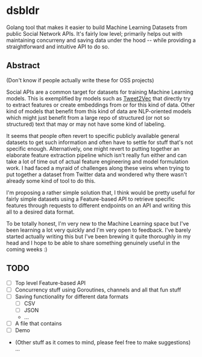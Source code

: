 # dsbldr
Golang tool that makes it easier to build Machine Learning Datasets from public Social Network APIs. It's fairly low level; primarily helps out with maintaining concurreny and saving data under the hood -- while providing a straightforward and intuitive API to do so.

## Abstract
(Don't know if people actually write these for OSS projects)

Social APIs are a common target for datasets for training Machine Learning models. This is exemplified by models such as [Tweet2Vec](https://arxiv.org/abs/1607.07514) that directly try to extract features or create embeddings from or for this kind of data. Other kind of models that benefit from this kind of data are NLP-oriented models which might just benefit from a large repo of structured (or not so structured) text that may or may not have some kind of labeling.

It seems that people often revert to specific publicly available general datasets to get such information and often have to settle for stuff that's not specific enough. Alternatively, one might revert to putting together an elaborate feature extraction pipeline which isn't really fun either and can take a lot of time out of actual feature engineering and model formulation work. I had faced a myraid of challenges along these veins when trying to put together a dataset from Twitter data and wondered why there wasn't already some kind of tool to do this.

I'm proposing a rather simple solution that, I think would be pretty useful for fairly simple datasets using a Feature-based API to retrieve specific features through requests to different endpoints on an API and writing this all to a desired data format.

To be totally honest, I'm very new to the Machine Learning space but I've been learning a lot very quickly and I'm very open to feedback. I've barely started actually writing this but I've been brewing it quite thoroughly in my head and I hope to be able to share something genuinely useful in the coming weeks :)

## TODO
- [ ] Top level Feature-based API
- [ ] Concurrency stuff using Goroutines, channels and all that fun stuff
- [ ] Saving functionality for different data formats
    - [ ] CSV
    - [ ] JSON
    - ...
- [ ] A file that contains 
- [ ] Demo
- (Other stuff as it comes to mind, please feel free to make suggestions) ...